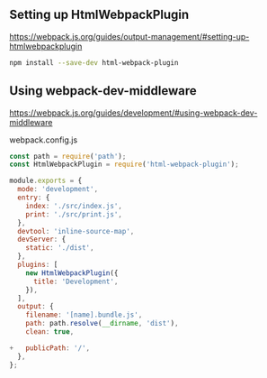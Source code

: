 ## Setting up HtmlWebpackPlugin ##

<https://webpack.js.org/guides/output-management/#setting-up-htmlwebpackplugin>


```bash
npm install --save-dev html-webpack-plugin
```


## Using webpack-dev-middleware ##

<https://webpack.js.org/guides/development/#using-webpack-dev-middleware>


webpack.config.js

```js
const path = require('path');
const HtmlWebpackPlugin = require('html-webpack-plugin');

module.exports = {
  mode: 'development',
  entry: {
    index: './src/index.js',
    print: './src/print.js',
  },
  devtool: 'inline-source-map',
  devServer: {
    static: './dist',
  },
  plugins: [
    new HtmlWebpackPlugin({
      title: 'Development',
    }),
  ],
  output: {
    filename: '[name].bundle.js',
    path: path.resolve(__dirname, 'dist'),
    clean: true,

+   publicPath: '/',
  },
};
```
